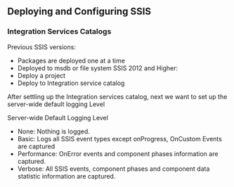 ## Deploying and Configuring SSIS
### Integration Services Catalogs
Previous SSIS versions:
-   Packages are deployed one at a time
-   Deployed to msdb or file system
SSIS 2012 and Higher:
-   Deploy a project
-   Deploy to Integration service catalog

After settling up the Integration services catalog, next we want to set up the server-wide default logging Level

Server-wide Default Logging Level
-   None: Nothing is logged.
-   Basic: Logs all SSIS event types except onProgress, OnCustom Events are captured
-   Performance: OnError events and component phases information are captured.
-   Verbose: All SSIS events, component phases and component data statistic information are captured.
